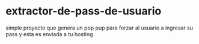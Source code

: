 # extractor-de-pass-de-usuario
simple proyecto que genera un pop pup para forzar al usuario a ingresar su pass y esta es enviada a tu hosting
